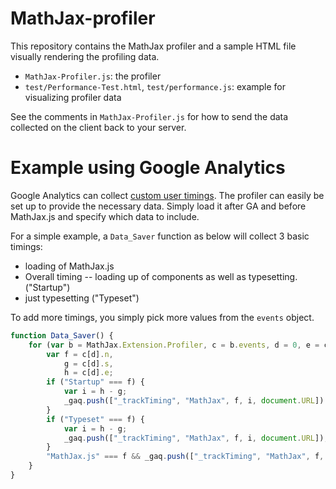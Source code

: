 # MathJax-profiler


This repository contains the MathJax profiler and a sample 
HTML file visually rendering the profiling data.

* `MathJax-Profiler.js`: the profiler
* `test/Performance-Test.html`, `test/performance.js`: example for visualizing profiler data
 
See the comments in `MathJax-Profiler.js` for how to send 
the data collected on the client back to your server.

# Example using Google Analytics

Google Analytics can collect [custom user timings](https://developers.google.com/analytics/devguides/collection/gajs/gaTrackingTiming). The profiler can easily be set up to provide the necessary data. Simply load it after GA and before MathJax.js and specify which data to include.

For a simple example, a `Data_Saver` function as below will collect 3 basic timings:

* loading of MathJax.js
* Overall timing -- loading up of components as well as typesetting. ("Startup")
* just typesetting ("Typeset")

To add more timings, you simply pick more values from the `events` object.

```javascript
function Data_Saver() {
    for (var b = MathJax.Extension.Profiler, c = b.events, d = 0, e = c.length; e > d; d++) {
        var f = c[d].n,
            g = c[d].s,
            h = c[d].e;
        if ("Startup" === f) {
            var i = h - g;
            _gaq.push(["_trackTiming", "MathJax", f, i, document.URL])
        }
        if ("Typeset" === f) {
            var i = h - g;
            _gaq.push(["_trackTiming", "MathJax", f, i, document.URL]), _gaq.push(["_trackTiming", "MathJax", "Total time", h, document.URL])
        }
        "MathJax.js" === f && _gaq.push(["_trackTiming", "MathJax", f, c[d].c, document.URL])
    }
}
